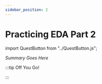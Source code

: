 ```yaml
---
sidebar_position: 2
---
```


# Practicing EDA Part 2
import QuestButton from "../QuestButton.js";

_Summary Goes Here_

:::tip Off You Go!

<QuestButton text="Quest" />

:::

